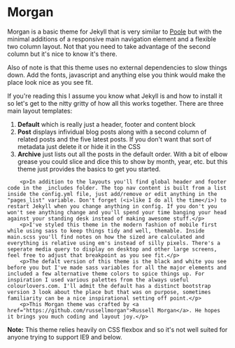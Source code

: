 # Morgan
<p>Morgan is a basic theme for Jekyll that is very similar to <a href="http://getpoole.com/">Poole</a> but with the minimal additions of a responsive main navigation element and a flexible two column layout. Not that you need to take advantage of the second column but it's nice to know it's there.</p>
<p>Also of note is that this theme uses no external dependencies to slow things down. Add the fonts, javascript and anything else you think would make the place look nice as you see fit.</p>
        <p>If you're reading this I assume you know what Jekyll is and how to install it so let's get to the nitty gritty of how all this works together. There are three main layout templates:</p>
        <ol>
            <li><strong>Default</strong> which is really just a header, footer and content block</li>
            <li><strong>Post</strong> displays infividual blog posts along with a second column of related posts and the five latest posts. If you don't want that sort of metadata just delete it or hide it in the CSS</li>
            <li><strong>Archive</strong> just lists out all the posts in the default order. With a bit of elbow grease you could slice and dice this to show by month, year, etc. but this theme just provides the basics to get you started.</li>
        </ol>
        
        <p>In addition to the layouts you'll find global header and footer code in the _includes folder. The top nav content is built from a list inside the config.yml file, just add/remove or edit anything in the "pages_list" variable. Don't forget (<i>like I do all the time</i>) to restart Jekyll when you change anything in config. If you don't you won't see anything change and you'll spend your time banging your head against your standing desk instead of making awesome stuff.</p>
        <p>I've styled this theme in the modern fashion of mobile first while using sass to keep things tidy and well, themable. Inside main.scss you'll find notes on how the sized are calculated and everything is relative using em's instead of silly pixels. There's a seperate media query to display on desktop and other large screens, feel free to adjust that breakpoint as you see fit.</p>
        <p>The defalt version of this theme is the black and white you see before you but I've made sass variables for all the major elements and included a few alternative theme colors to spice things up. For inspiration I used various palettes from the always useful colourlovers.com. I'll admit the default has a distinct bootstrap version 3 look about the place but that was on purpose, sometimes familiarity can be a nice inspirational setting off point.</p>
        <p>This Morgan theme was crafted by <a href="https://github.com/russellmorgan">Russell Morgan</a>. He hopes it brings you much coding and layout joy.</p>


<p><b>Note:</b> This theme relies heavily on CSS flexbox and so it's not well suited for anyone trying to support IE9 and below.</p>
